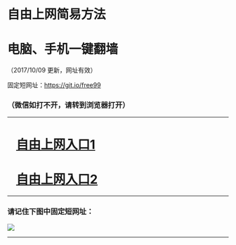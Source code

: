 ﻿# 自由上网简易方法

# 电脑、手机一键翻墙

（2017/10/09 更新，网址有效）

固定短网址：https://git.io/free99

### （微信如打不开，请转到浏览器打开）


***





# &nbsp;&nbsp; <a href="http://ft529019377.fwq-tz-1001.info/fwqtz01.html?t=100900129210 " target="_blank">自由上网入口1</a>
# &nbsp;&nbsp; <a href="http://ft534815628.fwq-tz-1002.info/fwqtz02.html?t=10090012092 " target="_blank">自由上网入口2</a>
***

### 请记住下图中固定短网址：

<img src="https://s3-us-west-2.amazonaws.com/fwq-1001/yjfq-20170905okok.png" /> 


***

